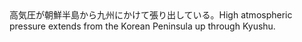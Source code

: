 <tr><td>高気圧が朝鮮半島から九州にかけて張り出している。<td><tr><tr><td>High atmospheric pressure extends from the Korean Peninsula up through Kyushu.<td><tr></table>

